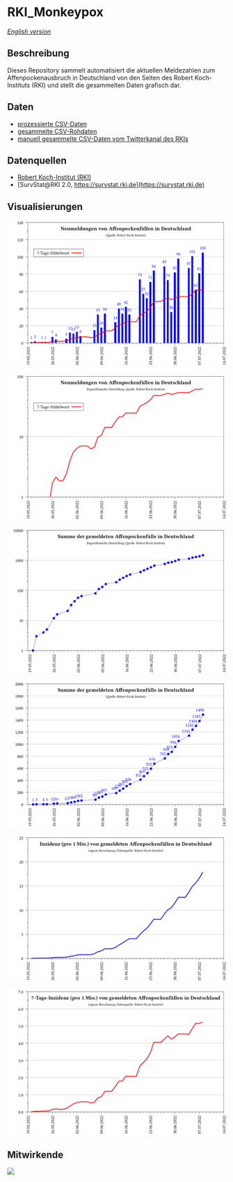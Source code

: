 # RKI_Monkeypox

_[English version](README.md)_

## Beschreibung

Dieses Repository sammelt automatisiert die aktuellen Meldezahlen zum Affenpockenausbruch in Deutschland von den Seiten des Robert Koch-Instituts (RKI) und stellt die gesammelten Daten grafisch dar.

## Daten
- [prozessierte CSV-Daten](data/RKI_Monkeypox_processed.csv)
- [gesammelte CSV-Rohdaten](data/RKI_Monkeypox.csv)
- [manuell gesammelte CSV-Daten vom Twitterkanal des RKIs](data/RKI_Monkeypox_Twitter.csv)

## Datenquellen
- [Robert Koch-Institut (RKI)](https://www.rki.de/DE/Content/InfAZ/A/Affenpocken/Ausbruch-2022-Situation-Deutschland.html)
- [SurvStat@RKI 2.0, https://survstat.rki.de](https://survstat.rki.de)

## Visualisierungen
![](plots_de/plot_num_cases.png)

![](plots_de/plot_num_cases_log.png)

![](plots_de/plot_sum_cases_log.png)

![](plots_de/plot_sum_cases.png)

![](plots_de/plot_incidence.png)

![](plots_de/plot_7d_incidence.png)

## Mitwirkende
<a href="https://github.com/micb25/RKI_Monkeypox/graphs/contributors"><img src="https://contrib.rocks/image?repo=micb25/RKI_Monkeypox" /></a>
